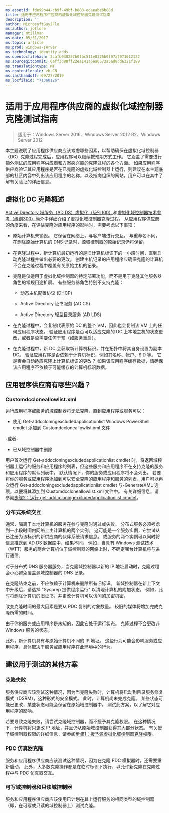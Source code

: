 ```yaml
---
ms.assetid: fde99b44-cb9f-49bf-b888-edaeabe6b88d
title: 适用于应用程序供应商的虚拟化域控制器克隆测试指南
description: ''
author: MicrosoftGuyJFlo
ms.author: joflore
manager: mtillman
ms.date: 05/31/2017
ms.topic: article
ms.prod: windows-server
ms.technology: identity-adds
ms.openlocfilehash: 2cafb040257b0fbc511e8225b0f07a2071012122
ms.sourcegitcommit: 6aff3d88ff22ea141a6ea6572a5ad8dd6321f199
ms.translationtype: MT
ms.contentlocale: zh-CN
ms.lasthandoff: 09/27/2019
ms.locfileid: "71360126"
---
```

# <a name="virtualized-domain-controller-cloning-test-guidance-for-application-vendors"></a>适用于应用程序供应商的虚拟化域控制器克隆测试指南

>适用于：Windows Server 2016、Windows Server 2012 R2、Windows Server 2012

本主题说明了应用程序供应商应该考虑哪些因素，以帮助确保在虚拟化域控制器（DC）克隆过程完成后，应用程序可以继续按预期方式工作。 它涵盖了需要进行额外测试的应用程序供应商和方案感兴趣的克隆过程的各个方面。 如果应用程序供应商验证其应用程序是否在已克隆的虚拟化域控制器上运行，则建议在本主题底部的社区内容中列出该应用程序的名称，以及指向组织的网站，用户可以在其中了解有关验证的详细信息。  
  
## <a name="overview-of-virtualized-dc-cloning"></a>虚拟化 DC 克隆概述  
[Active Directory 域服务（AD DS）虚拟化（级别100）](https://technet.microsoft.com/library/hh831734.aspx)和[虚拟化域控制器技术参考（级别300）](https://technet.microsoft.com/library/jj574214.aspx)简介中详细介绍了虚拟化域控制器克隆过程。 从应用程序供应商的角度来看，在评估克隆对应用程序的影响时，需要考虑以下事项：  
  
-   原始计算机未销毁。 它保留在网络上，与客户端进行交互。 与重命名不同，在删除原始计算机的 DNS 记录时，源域控制器的原始记录仍将保留。  
  
-   在克隆过程中，新计算机最初运行的是旧计算机标识下的一小段时间，直到启动克隆过程并做出必要的更改。 创建主机记录的应用程序应确保克隆的计算机不会在克隆过程中覆盖有关原始主机的记录。  
  
-   克隆是仅适用于虚拟化域控制器的特定部署功能，而不是用于克隆其他服务器角色的常规用途扩展。 有些服务器角色特别不支持克隆：  
  
    -   动态主机配置协议 (DHCP)  
  
    -   Active Directory 证书服务 (AD CS)  
  
    -   Active Directory 轻型目录服务 (AD LDS)  
  
-   在克隆过程中，会复制代表原始 DC 的整个 VM，因此也会复制该 VM 上的任何应用程序状态。 验证应用程序是否可以适应克隆的 DC 上本地主机的状态更改，或者是否需要任何干预（如服务重启）。  
  
-   在克隆过程中，新 DC 会获取新计算机标识，并在拓扑中将其自身设置为副本 DC。 验证应用程序是否依赖于计算机标识，例如其名称、帐户、SID 等。 它是否会自动适应克隆上计算机标识的更改？ 如果该应用程序缓存数据，请确保该应用程序不依赖于可能缓存的计算机标识数据。  
  
## <a name="what-is-interesting-for-application-vendors"></a>应用程序供应商有哪些兴趣？  
  
### <a name="customdccloneallowlistxml"></a>Customdccloneallowlist.xml  
运行应用程序或服务的域控制器将无法克隆，直到应用程序或服务可以：  
  
-   使用 Get-addccloningexcludedapplicationlist Windows PowerShell cmdlet 添加到 Customdccloneallowlist.xml 文件  
  
-或者-  
  
-   已从域控制器中删除  
  
用户首次运行 Get-addccloningexcludedapplicationlist cmdlet 时，将返回域控制器上运行的服务和应用程序的列表，但这些服务和应用程序不在支持克隆的服务和应用程序的默认列表中。 默认情况下，你的服务或应用程序将不会列出。 若要将你的服务或应用程序添加到可以安全克隆的应用程序和服务的列表，用户可以再次运行 Get-addccloningexcludedapplicationlist cmdlet 与-GenerateXML 选项，以便将其添加到 Customdccloneallowlist.xml 文件中。 有关详细信息，请参阅[步骤2：运行 get-addccloningexcludedapplicationlist cmdlet](https://technet.microsoft.com/library/hh831734.aspx#bkmk6_run_get_addccloningexcludedapplicationlist_cmdlet)。  
  
### <a name="distributed-system-interactions"></a>分布式系统交互  
通常，隔离于本地计算机的服务在参与克隆时通过或失败。 分布式服务必须考虑到一小段时间内网络上主计算机的两个实例。 这可能是一个服务实例，它尝试从已注册为该标识的新供应商的伙伴系统请求信息。 或服务的两个实例可以同时将信息推送到 AD DS 数据库中，结果不同。 例如，当具有 Windows 测试技术（WTT）服务的两台计算机位于域控制器的网络上时，不确定哪台计算机将与进行通信。  
  
对于分布式 DNS 服务器服务，当克隆域控制器以新的 IP 地址启动时，克隆过程会小心避免覆盖源域控制器的 DNS 记录。  
  
在克隆结束之前，不应依赖于计算机来删除所有旧标识。 新域控制器在新上下文中升级后，请选择 "Sysprep 提供程序运行" 以清理计算机的附加状态。 例如，此时将删除计算机的旧证书，并更改计算机可以访问的加密机密。  
  
改变克隆时间的最大因素是要从 PDC 复制的对象数量。 较旧的媒体将增加完成克隆所需的时间。  
  
由于你的服务或应用程序是未知的，因此它处于运行状态。 克隆过程不会更改非 Windows 服务的状态。  
  
此外，新计算机具有与原始计算机不同的 IP 地址。 这些行为可能会影响服务或应用程序，具体取决于服务或应用程序在此环境中的行为。  
  
## <a name="additional-scenarios-suggested-for-testing"></a>建议用于测试的其他方案  
  
### <a name="cloning-failure"></a>克隆失败  
服务供应商应该测试这种情况，因为当克隆失败时，计算机将启动到目录服务修复模式（DSRM），这种形式的安全模式。 此时，计算机尚未完成克隆。 某些状态可能已更改，某些状态可能会保留在原始域控制器中。 测试此方案，以了解它对应用程序的影响。  
  
若要导致克隆失败，请尝试克隆域控制器，而不授予其克隆权限。 在这种情况下，计算机将只更改 IP 地址，并且仍从原始域控制器获得其大部分状态。 有关授予域控制器权限的详细信息，请参阅[步骤1：授予源虚拟化域控制器克隆权限](https://technet.microsoft.com/library/hh831734.aspx#bkmk4_grant_source)。  
  
### <a name="pdc-emulator-cloning"></a>PDC 仿真器克隆  
服务和应用程序供应商应该测试这种情况，因为在克隆 PDC 模拟器时，还需要重新启动。 此外，大多数克隆操作都是在临时标识下执行，以允许新克隆在克隆过程中与 PDC 仿真器交互。  
  
### <a name="writable-versus-read-only-domain-controllers"></a>可写域控制器和只读域控制器  
服务和应用程序供应商应该使用已计划在其上运行服务的相同类型的域控制器（即，在可写或只读的域控制器上）测试克隆。  
  


